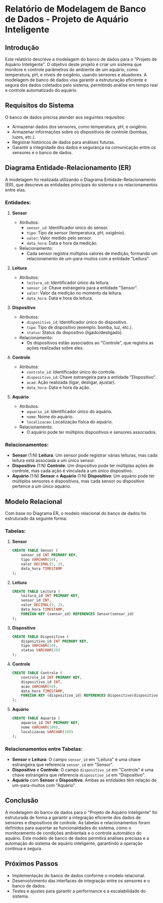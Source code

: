 
# Relatório de Modelagem de Banco de Dados - Projeto de Aquário Inteligente

## Introdução

Este relatório descreve a modelagem do banco de dados para o "Projeto de Aquário Inteligente". O objetivo deste projeto é criar um sistema que monitore e controle parâmetros do ambiente de um aquário, como temperatura, pH, e níveis de oxigênio, usando sensores e atuadores. A modelagem de banco de dados visa garantir a estruturação eficiente e segura dos dados coletados pelo sistema, permitindo análise em tempo real e controle automatizado do aquário.

## Requisitos do Sistema

O banco de dados precisa atender aos seguintes requisitos:

- Armazenar dados dos sensores, como temperatura, pH, e oxigênio.
- Armazenar informações sobre os dispositivos de controle (bombas, luzes, etc.).
- Registrar históricos de dados para análises futuras.
- Garantir a integridade dos dados e segurança na comunicação entre os sensores e o banco de dados.

## Diagrama Entidade-Relacionamento (ER)

A modelagem foi realizada utilizando o Diagrama Entidade-Relacionamento (ER), que descreve as entidades principais do sistema e os relacionamentos entre elas.

### Entidades:

1. **Sensor**
   - Atributos:
     - `sensor_id`: Identificador único do sensor.
     - `tipo`: Tipo de sensor (temperatura, pH, oxigênio).
     - `valor`: Valor medido pelo sensor.
     - `data_hora`: Data e hora da medição.
   - Relacionamento:
     - Cada sensor registra múltiplos valores de medição, formando um relacionamento de um-para-muitos com a entidade "Leitura".

2. **Leitura**
   - Atributos:
     - `leitura_id`: Identificador único da leitura.
     - `sensor_id`: Chave estrangeira para a entidade "Sensor".
     - `valor`: Valor da medição no momento da leitura.
     - `data_hora`: Data e hora da leitura.

3. **Dispositivo**
   - Atributos:
     - `dispositivo_id`: Identificador único do dispositivo.
     - `tipo`: Tipo de dispositivo (exemplo: bomba, luz, etc.).
     - `status`: Status do dispositivo (ligado/desligado).
   - Relacionamento:
     - Os dispositivos estão associados ao "Controle", que registra as ações realizadas sobre eles.

4. **Controle**
   - Atributos:
     - `controle_id`: Identificador único do controle.
     - `dispositivo_id`: Chave estrangeira para a entidade "Dispositivo".
     - `acao`: Ação realizada (ligar, desligar, ajustar).
     - `data_hora`: Data e hora da ação.

5. **Aquário**
   - Atributos:
     - `aquario_id`: Identificador único do aquário.
     - `nome`: Nome do aquário.
     - `localizacao`: Localização física do aquário.
   - Relacionamento:
     - O aquário pode ter múltiplos dispositivos e sensores associados.

### Relacionamentos:

- **Sensor** (1:N) **Leitura**: Um sensor pode registrar várias leituras, mas cada leitura está associada a um único sensor.
- **Dispositivo** (1:N) **Controle**: Um dispositivo pode ter múltiplas ações de controle, mas cada ação é vinculada a um único dispositivo.
- **Aquário** (1:N) **Sensor** e **Aquário** (1:N) **Dispositivo**: Um aquário pode ter múltiplos sensores e dispositivos, mas cada sensor ou dispositivo pertence a um único aquário.

## Modelo Relacional

Com base no Diagrama ER, o modelo relacional do banco de dados foi estruturado da seguinte forma:

### Tabelas:

1. **Sensor**
   ```sql
   CREATE TABLE Sensor (
       sensor_id INT PRIMARY KEY,
       tipo VARCHAR(50),
       valor DECIMAL(5, 2),
       data_hora TIMESTAMP
   );
   ```

2. **Leitura**
   ```sql
   CREATE TABLE Leitura (
       leitura_id INT PRIMARY KEY,
       sensor_id INT,
       valor DECIMAL(5, 2),
       data_hora TIMESTAMP,
       FOREIGN KEY (sensor_id) REFERENCES Sensor(sensor_id)
   );
   ```

3. **Dispositivo**
   ```sql
   CREATE TABLE Dispositivo (
       dispositivo_id INT PRIMARY KEY,
       tipo VARCHAR(50),
       status VARCHAR(20)
   );
   ```

4. **Controle**
   ```sql
   CREATE TABLE Controle (
       controle_id INT PRIMARY KEY,
       dispositivo_id INT,
       acao VARCHAR(50),
       data_hora TIMESTAMP,
       FOREIGN KEY (dispositivo_id) REFERENCES Dispositivo(dispositivo_id)
   );
   ```

5. **Aquário**
   ```sql
   CREATE TABLE Aquario (
       aquario_id INT PRIMARY KEY,
       nome VARCHAR(100),
       localizacao VARCHAR(100)
   );
   ```

### Relacionamentos entre Tabelas:

- **Sensor** e **Leitura**: O campo `sensor_id` em "Leitura" é uma chave estrangeira que referencia `sensor_id` em "Sensor".
- **Dispositivo** e **Controle**: O campo `dispositivo_id` em "Controle" é uma chave estrangeira que referencia `dispositivo_id` em "Dispositivo".
- **Aquário** com **Sensor** e **Dispositivo**: Ambas as entidades têm relação de um-para-muitos com "Aquário".

## Conclusão

A modelagem do banco de dados para o "Projeto de Aquário Inteligente" foi estruturada de forma a garantir a integração eficiente dos dados de sensores e dispositivos de controle. As tabelas e relacionamentos foram definidos para suportar as funcionalidades do sistema, como o monitoramento de condições ambientais e o controle automático do aquário. Este modelo de banco de dados permitirá análises precisas e a automação do sistema de aquário inteligente, garantindo a operação contínua e segura.

## Próximos Passos

- Implementação do banco de dados conforme o modelo relacional.
- Desenvolvimento das interfaces de integração entre os sensores e o banco de dados.
- Testes e ajustes para garantir a performance e a escalabilidade do sistema.
